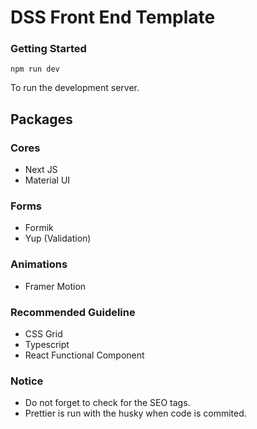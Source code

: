 # DSS Front End Template

### Getting Started

```
npm run dev
```

To run the development server.

## Packages

### Cores

-   Next JS
-   Material UI

### Forms

-   Formik
-   Yup (Validation)

### Animations

-   Framer Motion

### Recommended Guideline

-   CSS Grid
-   Typescript
-   React Functional Component

### Notice

-   Do not forget to check for the SEO tags.
-   Prettier is run with the husky when code is commited.
